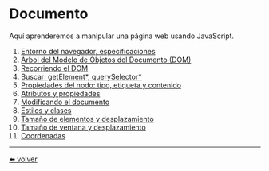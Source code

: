 # Documento

Aquí aprenderemos a manipular una página web usando JavaScript.

1.  [Entorno del navegador, especificaciones](https://github.com/VictorHugoAguilar/javascript-interview-questions-explained/blob/main/theory-documento/browser-environment/readme.md)
2.  [Árbol del Modelo de Objetos del Documento (DOM)](https://github.com/VictorHugoAguilar/javascript-interview-questions-explained/blob/main/theory-documento/dom-nodes/readme.md)
3.  [Recorriendo el DOM](https://github.com/VictorHugoAguilar/javascript-interview-questions-explained/blob/main/theory-documento/dom-navigation/readme.md)
4.  [Buscar: getElement*, querySelector*](https://github.com/VictorHugoAguilar/javascript-interview-questions-explained/blob/main/theory-documento/searching-elements-dom/readme.md)
5.  [Propiedades del nodo: tipo, etiqueta y contenido]()
6.  [Atributos y propiedades]()
7.  [Modificando el documento]()
8.  [Estilos y clases]()
9.  [Tamaño de elementos y desplazamiento]()
10. [Tamaño de ventana y desplazamiento]()
11. [Coordenadas]()

---
[⬅️ volver](https://github.com/VictorHugoAguilar/javascript-interview-questions-explained/blob/main/readme.md)
